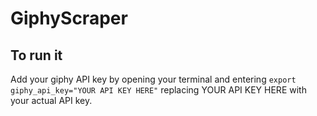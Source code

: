 # GiphyScraper

## To run it
Add your giphy API key by opening your terminal and entering `export giphy_api_key="YOUR API KEY HERE"`  replacing YOUR API KEY HERE with your actual API key. 


